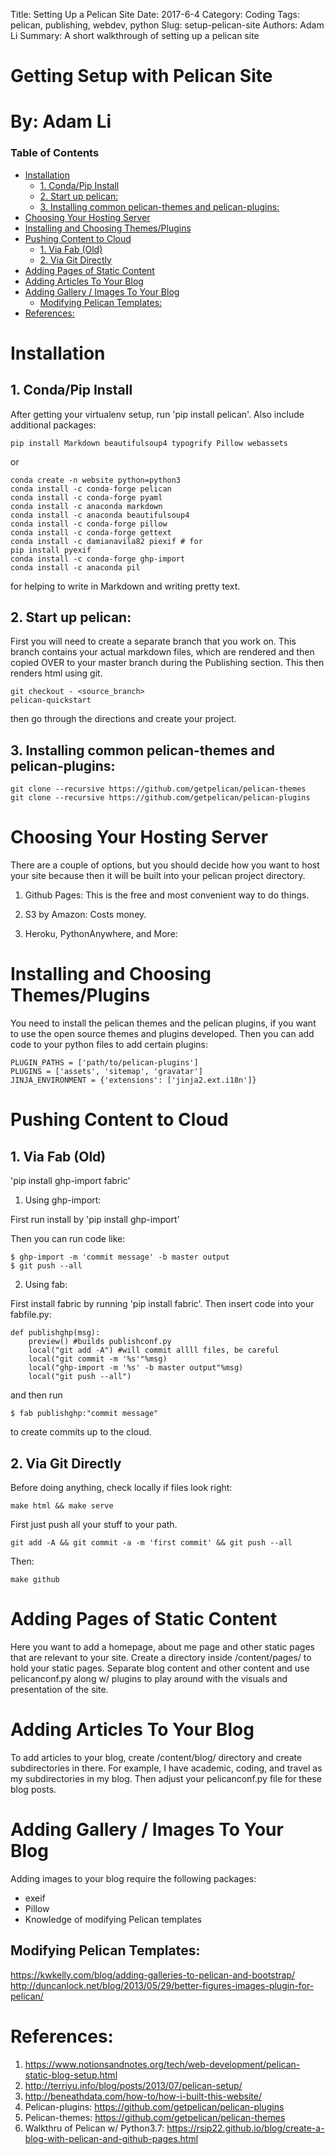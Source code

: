 Title: Setting Up a Pelican Site
Date: 2017-6-4
Category: Coding
Tags: pelican, publishing, webdev, python
Slug: setup-pelican-site
Authors: Adam Li
Summary: A short walkthrough of setting up a pelican site

# Getting Setup with Pelican Site
# By: Adam Li
### Table of Contents
<!-- MarkdownTOC autolink="True" -->

- [Installation](#installation)
    - [1. Conda/Pip Install](#1-condapip-install)
    - [2. Start up pelican:](#2-start-up-pelican)
    - [3. Installing common pelican-themes and pelican-plugins:](#3-installing-common-pelican-themes-and-pelican-plugins)
- [Choosing Your Hosting Server](#choosing-your-hosting-server)
- [Installing and Choosing Themes/Plugins](#installing-and-choosing-themesplugins)
- [Pushing Content to Cloud](#pushing-content-to-cloud)
    - [1. Via Fab \(Old\)](#1-via-fab-old)
    - [2. Via Git Directly](#2-via-git-directly)
- [Adding Pages of Static Content](#adding-pages-of-static-content)
- [Adding Articles To Your Blog](#adding-articles-to-your-blog)
- [Adding Gallery / Images To Your Blog](#adding-gallery--images-to-your-blog)
    - [Modifying Pelican Templates:](#modifying-pelican-templates)
- [References:](#references)

<!-- /MarkdownTOC -->

# Installation
## 1. Conda/Pip Install
After getting your virtualenv setup, run 'pip install pelican'. Also include additional packages:
    
    pip install Markdown beautifulsoup4 typogrify Pillow webassets

or

    conda create -n website python=python3
    conda install -c conda-forge pelican
    conda install -c conda-forge pyaml 
    conda install -c anaconda markdown
    conda install -c anaconda beautifulsoup4 
    conda install -c conda-forge pillow
    conda install -c conda-forge gettext 
    conda install -c damianavila82 piexif # for
    pip install pyexif
    conda install -c conda-forge ghp-import
    conda install -c anaconda pil


for helping to write in Markdown and writing pretty text.

## 2. Start up pelican:
First you will need to create a separate branch that you work on. This branch contains your actual markdown files, which are rendered and then copied OVER to your master branch during the Publishing section. This then renders html using git.

    git checkout - <source_branch>
    pelican-quickstart

then go through the directions and create your project.

## 3. Installing common pelican-themes and pelican-plugins:

    git clone --recursive https://github.com/getpelican/pelican-themes
    git clone --recursive https://github.com/getpelican/pelican-plugins

# Choosing Your Hosting Server
There are a couple of options, but you should decide how you want to host your site because then it will be built into your pelican project directory.

1. Github Pages: This is the free and most convenient way to do things.

2. S3 by Amazon: Costs money.

3. Heroku, PythonAnywhere, and More: 

# Installing and Choosing Themes/Plugins
You need to install the pelican themes and the pelican plugins, if you want to use the open source themes and plugins developed. Then you can add code to your python files to add certain plugins:

	PLUGIN_PATHS = ['path/to/pelican-plugins']
	PLUGINS = ['assets', 'sitemap', 'gravatar']
	JINJA_ENVIRONMENT = {'extensions': ['jinja2.ext.i18n']}

# Pushing Content to Cloud

## 1. Via Fab (Old)
'pip install ghp-import fabric'

1. Using ghp-import:

First run install by 'pip install ghp-import'

Then you can run code like:

    $ ghp-import -m 'commit message' -b master output
    $ git push --all

2. Using fab:

First install fabric by running 'pip install fabric'. Then insert code into your fabfile.py:

    def publishghp(msg):
        preview() #builds publishconf.py
        local("git add -A") #will commit allll files, be careful
        local("git commit -m '%s'"%msg)
        local("ghp-import -m '%s' -b master output"%msg)
        local("git push --all")

and then run 
    
    $ fab publishghp:"commit message"

to create commits up to the cloud.

## 2. Via Git Directly

Before doing anything, check locally if files look right:

    make html && make serve

First just push all your stuff to your path.

    git add -A && git commit -a -m 'first commit' && git push --all

Then:

    make github

# Adding Pages of Static Content
Here you want to add a homepage, about me page and other static pages that are relevant to your site. Create a directory inside /content/pages/ to hold your static pages. Separate blog content and other content and use pelicanconf.py along w/ plugins to play around with the visuals and presentation of the site.

# Adding Articles To Your Blog
To add articles to your blog, create /content/blog/ directory and create subdirectories in there. For example, I have academic, coding, and travel as my subdirectories in my blog. Then adjust your pelicanconf.py file for these blog posts.

# Adding Gallery / Images To Your Blog
Adding images to your blog require the following packages:
- exeif
- Pillow
- Knowledge of modifying Pelican templates

## Modifying Pelican Templates:


https://kwkelly.com/blog/adding-galleries-to-pelican-and-bootstrap/
http://duncanlock.net/blog/2013/05/29/better-figures-images-plugin-for-pelican/

# References:
1. https://www.notionsandnotes.org/tech/web-development/pelican-static-blog-setup.html
2. http://terriyu.info/blog/posts/2013/07/pelican-setup/
3. http://beneathdata.com/how-to/how-i-built-this-website/
4. Pelican-plugins: https://github.com/getpelican/pelican-plugins
5. Pelican-themes: https://github.com/getpelican/pelican-themes
6. Walkthru of Pelican w/ Python3.7: https://rsip22.github.io/blog/create-a-blog-with-pelican-and-github-pages.html